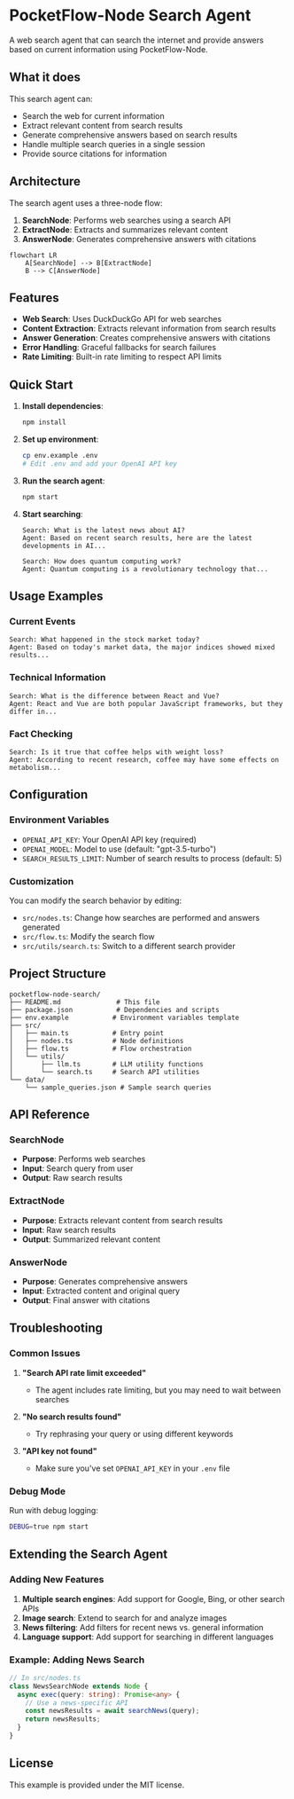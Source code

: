 # PocketFlow-Node Search Agent

A web search agent that can search the internet and provide answers based on current information using PocketFlow-Node.

## What it does

This search agent can:
- Search the web for current information
- Extract relevant content from search results
- Generate comprehensive answers based on search results
- Handle multiple search queries in a single session
- Provide source citations for information

## Architecture

The search agent uses a three-node flow:
1. **SearchNode**: Performs web searches using a search API
2. **ExtractNode**: Extracts and summarizes relevant content
3. **AnswerNode**: Generates comprehensive answers with citations

```mermaid
flowchart LR
    A[SearchNode] --> B[ExtractNode]
    B --> C[AnswerNode]
```

## Features

- **Web Search**: Uses DuckDuckGo API for web searches
- **Content Extraction**: Extracts relevant information from search results
- **Answer Generation**: Creates comprehensive answers with citations
- **Error Handling**: Graceful fallbacks for search failures
- **Rate Limiting**: Built-in rate limiting to respect API limits

## Quick Start

1. **Install dependencies**:
   ```bash
   npm install
   ```

2. **Set up environment**:
   ```bash
   cp env.example .env
   # Edit .env and add your OpenAI API key
   ```

3. **Run the search agent**:
   ```bash
   npm start
   ```

4. **Start searching**:
   ```
   Search: What is the latest news about AI?
   Agent: Based on recent search results, here are the latest developments in AI...
   
   Search: How does quantum computing work?
   Agent: Quantum computing is a revolutionary technology that...
   ```

## Usage Examples

### Current Events
```
Search: What happened in the stock market today?
Agent: Based on today's market data, the major indices showed mixed results...
```

### Technical Information
```
Search: What is the difference between React and Vue?
Agent: React and Vue are both popular JavaScript frameworks, but they differ in...
```

### Fact Checking
```
Search: Is it true that coffee helps with weight loss?
Agent: According to recent research, coffee may have some effects on metabolism...
```

## Configuration

### Environment Variables

- `OPENAI_API_KEY`: Your OpenAI API key (required)
- `OPENAI_MODEL`: Model to use (default: "gpt-3.5-turbo")
- `SEARCH_RESULTS_LIMIT`: Number of search results to process (default: 5)

### Customization

You can modify the search behavior by editing:
- `src/nodes.ts`: Change how searches are performed and answers generated
- `src/flow.ts`: Modify the search flow
- `src/utils/search.ts`: Switch to a different search provider

## Project Structure

```
pocketflow-node-search/
├── README.md              # This file
├── package.json           # Dependencies and scripts
├── env.example           # Environment variables template
├── src/
│   ├── main.ts           # Entry point
│   ├── nodes.ts          # Node definitions
│   ├── flow.ts           # Flow orchestration
│   └── utils/
│       ├── llm.ts        # LLM utility functions
│       └── search.ts     # Search API utilities
└── data/
    └── sample_queries.json # Sample search queries
```

## API Reference

### SearchNode
- **Purpose**: Performs web searches
- **Input**: Search query from user
- **Output**: Raw search results

### ExtractNode
- **Purpose**: Extracts relevant content from search results
- **Input**: Raw search results
- **Output**: Summarized relevant content

### AnswerNode
- **Purpose**: Generates comprehensive answers
- **Input**: Extracted content and original query
- **Output**: Final answer with citations

## Troubleshooting

### Common Issues

1. **"Search API rate limit exceeded"**
   - The agent includes rate limiting, but you may need to wait between searches

2. **"No search results found"**
   - Try rephrasing your query or using different keywords

3. **"API key not found"**
   - Make sure you've set `OPENAI_API_KEY` in your `.env` file

### Debug Mode

Run with debug logging:
```bash
DEBUG=true npm start
```

## Extending the Search Agent

### Adding New Features

1. **Multiple search engines**: Add support for Google, Bing, or other search APIs
2. **Image search**: Extend to search for and analyze images
3. **News filtering**: Add filters for recent news vs. general information
4. **Language support**: Add support for searching in different languages

### Example: Adding News Search

```typescript
// In src/nodes.ts
class NewsSearchNode extends Node {
  async exec(query: string): Promise<any> {
    // Use a news-specific API
    const newsResults = await searchNews(query);
    return newsResults;
  }
}
```

## License

This example is provided under the MIT license. 